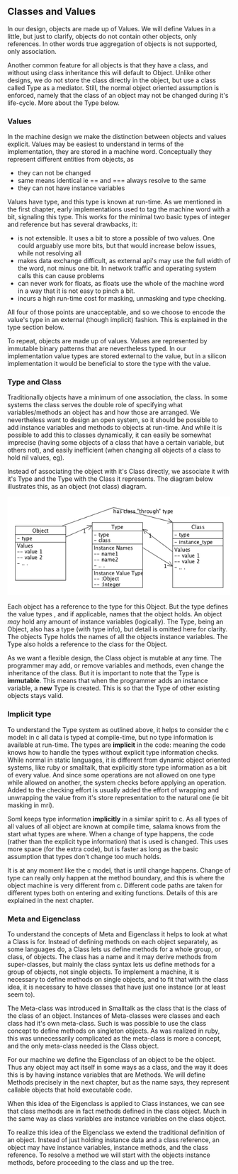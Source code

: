 ## Classes and Values

In our design, objects are made up of Values. We will define Values in a little, but just to clarify,
objects do not contain other objects, only references. In other words true aggregation of objects
is not supported, only association.

Another common feature for all objects is that they have a class, and without using class
inheritance this will default to Object. Unlike other designs, we do not store the class directly
in the object, but use a class called Type as a mediator. Still, the normal object oriented
assumption is enforced, namely that the class of an object may not be changed during it's life-cycle.
More about the Type below.

### Values

In the machine design we make the distinction between objects and values explicit.
Values may be easiest to understand in terms of the implementation, they are stored in a machine word.
Conceptually they represent different entities from objects, as

- they can not be changed
- same means identical ie == and === always resolve to the same
- they can not have instance variables

Values have type, and this type is known at run-time. As we mentioned in the first chapter,
early implementations used to tag the machine word with a bit, signaling this type.
This works for the minimal two basic types of integer and reference but has several drawbacks, it:

- is not extensible. It uses a bit to store a possible of two values. One could arguably use more
  bits, but that would increase below issues, while not resolving all
- makes  data exchange difficult, as external api's may use the full width of the word, not minus
  one bit. In network traffic and operating system calls this can cause problems
- can never work for floats, as floats use the whole of the machine word in a way that it is not
  easy to pinch a bit.
- incurs a high run-time cost for masking, unmasking and type checking.

All four of those points are unacceptable, and so we choose to encode the value's type in an
external (though implicit) fashion. This is explained in the type section below.

To repeat, objects are made up of values. Values are represented by immutable binary patterns that
are nevertheless typed. In our implementation value types are stored external to the value,
but in a silicon implementation it would be beneficial to store the type with the value.

### Type and Class

Traditionally objects have a minimum of one association, the class. In some systems the class serves
the double role of specifying what variables/methods an object has and how those are arranged.
We nevertheless want to design an open system, so it should be possible to add instance variables
and methods to objects at run-time. And while it is possible to add this to classes dynamically,
it can easily be somewhat imprecise (having some objects of a class that have a certain variable,
but others not), and easily inefficient (when changing all objects of a class to hold nil values, eg).

Instead of associating the object with it's Class directly, we associate it with it's Type and
the Type with the Class it represents. The diagram below illustrates this,
as an object (not class) diagram.

![Object diagram](../../diagrams/types.png)

Each object has a reference to the type for this Object. But the type defines the value types
, and if applicable, names that the object holds. An object *may* hold
any amount of instance variables (logically).
The Type, being an Object, also has a type (with type info), but detail is omitted here for clarity.
The objects Type holds the names of all the objects instance variables. The Type also holds a
reference to the class for the Object.

As we want a flexible design, the Class object is mutable at any time. The programmer may add,
or remove variables and methods, even change the inheritance of the class. But it is important
to note that the Type is **immutable**. This means that when the programmer adds an instance
variable, a **new** Type is created. This is so that the Type of other existing objects stays
valid.

### Implicit type

To understand the Type system as outlined above, it helps to consider the c model: in c all data
is typed at compile-time, but no type information is available at run-time. The types are **implicit**
in the code: meaning the code knows how to handle the types without explicit type information checks.
While normal in static languages, it is different from dynamic object oriented systems, like
ruby or smalltalk, that explicitly store type information as a bit of every value.
And since some operations are not allowed on one type while
allowed on another, the system checks before applying an operation. Added to the checking effort is
usually added the effort of wrapping and unwrapping the value from it's store representation to the
natural one (ie bit masking in mri).

Soml keeps type information **implicitly** in a similar spirit to c. As all types of all values
of all object are known at compile time, salama knows from the start what types are where.
When a change of type happens, the code (rather than the explicit type information) that is
used is changed. This uses more space (for the extra code), but
is faster as long as the basic assumption that types don't change too much holds.

It is at any moment like the c model, that is until change happens. Change of type can really only
happen at the method boundary, and this is where the object machine is very different from c.
Different code paths are taken for different types both on entering and exiting functions.
Details of this are explained in the next chapter.

### Meta and Eigenclass

To understand the concepts of Meta and Eigenclass it helps to look at what a Class is for.
Instead of defining methods on each object separately, as some languages do, a Class lets
us define methods for a whole group, or class, of objects. The class has a name and it may
derive methods from super-classes, but mainly the class syntax lets us define methods for
a group of objects, not single objects. To implement a machine, it is necessary to define
methods on single objects, and to fit that with the class idea, it is necessary to have
classes that have just one instance (or at least seem to).

The Meta-class was introduced in Smalltalk as the class that is the class of the class of an object.
Instances of Meta-classes were classes and each class had it's own meta-class.
Such is was possible to use the class concept to define methods on singleton objects.
As was realized in ruby, this was unnecessarily complicated as the meta-class is more a concept,
and the only meta-class needed is the Class object.

For our machine we define the Eigenclass of an object to be the object.
Thus any object may act itself in some ways as a class, and the way it does this
is by having instance variables that are Methods. We will define Methods precisely
in the next chapter, but as the name says, they represent callable objects that hold executable code.

When this idea of the Eigenclass is applied to Class instances, we can see that class methods
are in fact methods defined in the class object. Much in the same way as class variables
are instance variables on the class object.

To realize this idea of the Eigenclass we extend the traditional definition of an object.
Instead of just holding instance data and a class reference, an object may have instance variables,
instance methods, and the class reference.
To resolve a method we will start with the objects instance methods, before proceeding to the
class and up the tree.
